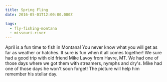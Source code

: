 ```yaml
---
title: Spring Fling
date: 2016-05-01T12:00:00.000Z

tags:
  - fly-fishing-montana
  - missouri-river
---
```


April is a fun time to fish in Montana! You never know what you will get as far as weather or hatches. It sure is fun when it all comes together! We sure had a good trip with old friend Mike Lavoy from Havre, MT. We had one of those days where we got them with streamers, nymphs and dry's. Mike had one of those days he won't soon forget! The picture will help him remember his stellar day.
